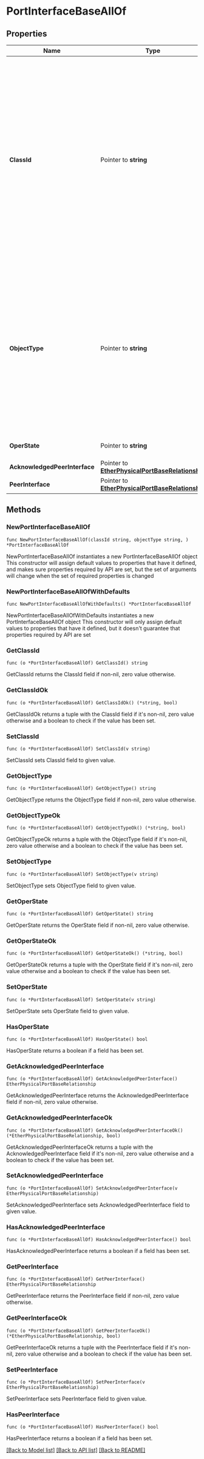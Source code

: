 # PortInterfaceBaseAllOf

## Properties

Name | Type | Description | Notes
------------ | ------------- | ------------- | -------------
**ClassId** | Pointer to **string** | The fully-qualified name of the instantiated, concrete type. This property is used as a discriminator to identify the type of the payload when marshaling and unmarshaling data. The enum values provides the list of concrete types that can be instantiated from this abstract type. | 
**ObjectType** | Pointer to **string** | The fully-qualified name of the instantiated, concrete type. The value should be the same as the &#39;ClassId&#39; property. The enum values provides the list of concrete types that can be instantiated from this abstract type. | 
**OperState** | Pointer to **string** | Operational state of an Interface. | [optional] 
**AcknowledgedPeerInterface** | Pointer to [**EtherPhysicalPortBaseRelationship**](EtherPhysicalPortBaseRelationship.md) |  | [optional] 
**PeerInterface** | Pointer to [**EtherPhysicalPortBaseRelationship**](EtherPhysicalPortBaseRelationship.md) |  | [optional] 

## Methods

### NewPortInterfaceBaseAllOf

`func NewPortInterfaceBaseAllOf(classId string, objectType string, ) *PortInterfaceBaseAllOf`

NewPortInterfaceBaseAllOf instantiates a new PortInterfaceBaseAllOf object
This constructor will assign default values to properties that have it defined,
and makes sure properties required by API are set, but the set of arguments
will change when the set of required properties is changed

### NewPortInterfaceBaseAllOfWithDefaults

`func NewPortInterfaceBaseAllOfWithDefaults() *PortInterfaceBaseAllOf`

NewPortInterfaceBaseAllOfWithDefaults instantiates a new PortInterfaceBaseAllOf object
This constructor will only assign default values to properties that have it defined,
but it doesn't guarantee that properties required by API are set

### GetClassId

`func (o *PortInterfaceBaseAllOf) GetClassId() string`

GetClassId returns the ClassId field if non-nil, zero value otherwise.

### GetClassIdOk

`func (o *PortInterfaceBaseAllOf) GetClassIdOk() (*string, bool)`

GetClassIdOk returns a tuple with the ClassId field if it's non-nil, zero value otherwise
and a boolean to check if the value has been set.

### SetClassId

`func (o *PortInterfaceBaseAllOf) SetClassId(v string)`

SetClassId sets ClassId field to given value.


### GetObjectType

`func (o *PortInterfaceBaseAllOf) GetObjectType() string`

GetObjectType returns the ObjectType field if non-nil, zero value otherwise.

### GetObjectTypeOk

`func (o *PortInterfaceBaseAllOf) GetObjectTypeOk() (*string, bool)`

GetObjectTypeOk returns a tuple with the ObjectType field if it's non-nil, zero value otherwise
and a boolean to check if the value has been set.

### SetObjectType

`func (o *PortInterfaceBaseAllOf) SetObjectType(v string)`

SetObjectType sets ObjectType field to given value.


### GetOperState

`func (o *PortInterfaceBaseAllOf) GetOperState() string`

GetOperState returns the OperState field if non-nil, zero value otherwise.

### GetOperStateOk

`func (o *PortInterfaceBaseAllOf) GetOperStateOk() (*string, bool)`

GetOperStateOk returns a tuple with the OperState field if it's non-nil, zero value otherwise
and a boolean to check if the value has been set.

### SetOperState

`func (o *PortInterfaceBaseAllOf) SetOperState(v string)`

SetOperState sets OperState field to given value.

### HasOperState

`func (o *PortInterfaceBaseAllOf) HasOperState() bool`

HasOperState returns a boolean if a field has been set.

### GetAcknowledgedPeerInterface

`func (o *PortInterfaceBaseAllOf) GetAcknowledgedPeerInterface() EtherPhysicalPortBaseRelationship`

GetAcknowledgedPeerInterface returns the AcknowledgedPeerInterface field if non-nil, zero value otherwise.

### GetAcknowledgedPeerInterfaceOk

`func (o *PortInterfaceBaseAllOf) GetAcknowledgedPeerInterfaceOk() (*EtherPhysicalPortBaseRelationship, bool)`

GetAcknowledgedPeerInterfaceOk returns a tuple with the AcknowledgedPeerInterface field if it's non-nil, zero value otherwise
and a boolean to check if the value has been set.

### SetAcknowledgedPeerInterface

`func (o *PortInterfaceBaseAllOf) SetAcknowledgedPeerInterface(v EtherPhysicalPortBaseRelationship)`

SetAcknowledgedPeerInterface sets AcknowledgedPeerInterface field to given value.

### HasAcknowledgedPeerInterface

`func (o *PortInterfaceBaseAllOf) HasAcknowledgedPeerInterface() bool`

HasAcknowledgedPeerInterface returns a boolean if a field has been set.

### GetPeerInterface

`func (o *PortInterfaceBaseAllOf) GetPeerInterface() EtherPhysicalPortBaseRelationship`

GetPeerInterface returns the PeerInterface field if non-nil, zero value otherwise.

### GetPeerInterfaceOk

`func (o *PortInterfaceBaseAllOf) GetPeerInterfaceOk() (*EtherPhysicalPortBaseRelationship, bool)`

GetPeerInterfaceOk returns a tuple with the PeerInterface field if it's non-nil, zero value otherwise
and a boolean to check if the value has been set.

### SetPeerInterface

`func (o *PortInterfaceBaseAllOf) SetPeerInterface(v EtherPhysicalPortBaseRelationship)`

SetPeerInterface sets PeerInterface field to given value.

### HasPeerInterface

`func (o *PortInterfaceBaseAllOf) HasPeerInterface() bool`

HasPeerInterface returns a boolean if a field has been set.


[[Back to Model list]](../README.md#documentation-for-models) [[Back to API list]](../README.md#documentation-for-api-endpoints) [[Back to README]](../README.md)


